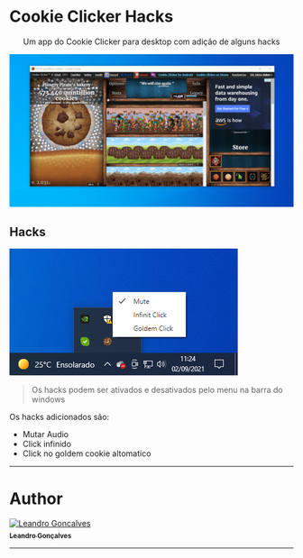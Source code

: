 # Cookie Clicker Hacks
<p align="center">Um app do Cookie Clicker para desktop com adição de alguns hacks </p>

![Windows Screen](assets/windowsScreen.png)

## Hacks

![Windows Screen](assets/windowsTray.png)
> Os hacks podem ser ativados e desativados pelo menu na barra do windows

Os hacks adicionados são:
 - Mutar Audio
 - Click infinido
 - Click no goldem cookie altomatico

---
# Author
<a href="https://github.com/Leandro-Goncalves/">
  <img
    width="150px"
    src="https://github.com/Leandro-Goncalves.png"
    alt="Leandro Goncalves"
  />
 <br />
 <sub><b>Leandro Gonçalves</b></sub></a>

---